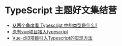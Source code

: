 # TypeScript 主题好文集结营

+ [从两个角度看 Typescript 中的类型是什么?](https://mp.weixin.qq.com/s/yPUI6qT4S1XAPo3BehZRog)
+ [原有vue项目接入typescript](https://mp.weixin.qq.com/s/a0p2-c9oLoOAL1mx80kqPw)
+ [Vue-cli3项目引入Typescript的实现方法](https://www.jb51.net/article/172261.htm)